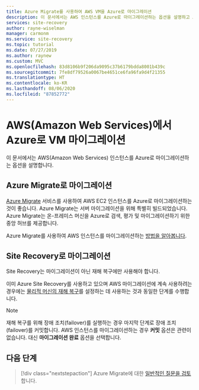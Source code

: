 ```yaml
---
title: Azure Migrate를 사용하여 AWS VM을 Azure로 마이그레이션
description: 이 문서에서는 AWS 인스턴스를 Azure로 마이그레이션하는 옵션을 설명하고 Azure Migrate를 권장합니다.
services: site-recovery
author: rayne-wiselman
manager: carmonm
ms.service: site-recovery
ms.topic: tutorial
ms.date: 07/27/2019
ms.author: raynew
ms.custom: MVC
ms.openlocfilehash: 83d8106b9f206da9095c37b6179bdda8001b439c
ms.sourcegitcommit: 7fe8df79526a0067be4651ce6fa96fa9d4f21355
ms.translationtype: HT
ms.contentlocale: ko-KR
ms.lasthandoff: 08/06/2020
ms.locfileid: "87852772"
---
```

# <a name="migrate-amazon-web-services-aws-vms-to-azure"></a>AWS(Amazon Web Services)에서 Azure로 VM 마이그레이션

이 문서에서는 AWS(Amazon Web Services) 인스턴스를 Azure로 마이그레이션하는 옵션을 설명합니다.

## <a name="migrate-with-azure-migrate"></a>Azure Migrate로 마이그레이션

[Azure Migrate](../migrate/migrate-services-overview.md) 서비스를 사용하여 AWS EC2 인스턴스를 Azure로 마이그레이션하는 것이 좋습니다. Azure Migrate는 서버 마이그레이션을 위해 특별히 빌드되었습니다. Azure Migrate는 온-프레미스 머신을 Azure로 검색, 평가 및 마이그레이션하기 위한 중앙 허브를 제공합니다.

Azure Migrate를 사용하여 AWS 인스턴스를 마이그레이션하는 [방법을 알아봅니다](../migrate/tutorial-migrate-aws-virtual-machines.md). 


## <a name="migrate-with-site-recovery"></a>Site Recovery로 마이그레이션

Site Recovery는 마이그레이션이 아닌 재해 복구에만 사용해야 합니다.

이미 Azure Site Recovery를 사용하고 있으며 AWS 마이그레이션에 계속 사용하려는 경우에는 [물리적 머신의 재해 복구](physical-azure-disaster-recovery.md)를 설정하는 데 사용하는 것과 동일한 단계를 수행합니다.


> [!NOTE]
> 재해 복구를 위해 장애 조치(failover)를 실행하는 경우 마지막 단계로 장애 조치(failover)를 커밋합니다. AWS 인스턴스를 마이그레이션하는 경우 **커밋** 옵션은 관련이 없습니다. 대신 **마이그레이션 완료** 옵션을 선택합니다. 

## <a name="next-steps"></a>다음 단계

> [!div class="nextstepaction"]
> Azure Migrate에 대한 [일반적인 질문을 검토](../migrate/resources-faq.md)합니다.
